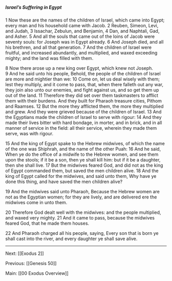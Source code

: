 ##### Israel’s Suffering in Egypt

1 Now these are the names of the children of Israel, which came into Egypt; every man and his household came with Jacob. 2 Reuben, Simeon, Levi, and Judah, 3 Issachar, Zebulun, and Benjamin, 4 Dan, and Naphtali, Gad, and Asher. 5 And all the souls that came out of the loins of Jacob were seventy souls: for Joseph was in Egypt already. 6 And Joseph died, and all his brethren, and all that generation. 7 And the children of Israel were fruitful, and increased abundantly, and multiplied, and waxed exceeding mighty; and the land was filled with them.

8 Now there arose up a new king over Egypt, which knew not Joseph. 9 And he said unto his people, Behold, the people of the children of Israel are more and mightier than we: 10 Come on, let us deal wisely with them; lest they multiply, and it come to pass, that, when there falleth out any war, they join also unto our enemies, and fight against us, and so get them up out of the land. 11 Therefore they did set over them taskmasters to afflict them with their burdens. And they built for Pharaoh treasure cities, Pithom and Raamses. 12 But the more they afflicted them, the more they multiplied and grew. And they were grieved because of the children of Israel. 13 And the Egyptians made the children of Israel to serve with rigour: 14 And they made their lives bitter with hard bondage, in morter, and in brick, and in all manner of service in the field: all their service, wherein they made them serve, was with rigour.

15 And the king of Egypt spake to the Hebrew midwives, of which the name of the one was Shiphrah, and the name of the other Puah: 16 And he said, When ye do the office of a midwife to the Hebrew women, and see them upon the stools; if it be a son, then ye shall kill him: but if it be a daughter, then she shall live. 17 But the midwives feared God, and did not as the king of Egypt commanded them, but saved the men children alive. 18 And the king of Egypt called for the midwives, and said unto them, Why have ye done this thing, and have saved the men children alive?

19 And the midwives said unto Pharaoh, Because the Hebrew women are not as the Egyptian women; for they are lively, and are delivered ere the midwives come in unto them.

20 Therefore God dealt well with the midwives: and the people multiplied, and waxed very mighty. 21 And it came to pass, because the midwives feared God, that he made them houses.

22 And Pharaoh charged all his people, saying, Every son that is born ye shall cast into the river, and every daughter ye shall save alive.

---
Next: [[Exodus 2]]

Previous: [[Genesis 50]]

Main: [[00 Exodus Overview]]